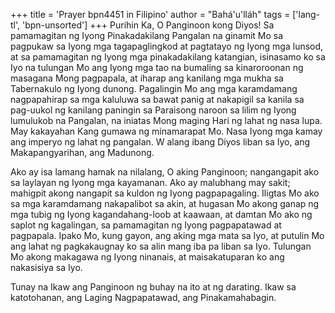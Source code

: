 +++
title = 'Prayer bpn4451 in Filipino'
author = "Bahá'u'lláh"
tags = ['lang-tl', 'bpn-unsorted']
+++
Purihin Ka, O Panginoon kong Diyos! Sa pamamagitan ng Iyong Pinakadakilang Pangalan na ginamit Mo sa pagpukaw sa Iyong mga tagapaglingkod at pagtatayo ng Iyong mga lunsod, at sa pamamagitan ng Iyong mga pinakadakilang katangian, isinasamo ko sa Iyo na tulungan Mo ang Iyong mga tao na bumaling sa kinaroroonan ng masagana Mong pagpapala, at iharap ang kanilang mga mukha sa Tabernakulo ng Iyong dunong. Pagalingin Mo ang mga karamdamang nagpapahirap sa mga kaluluwa sa bawat panig at nakapigil sa kanila sa pag-uukol ng kanilang paningin sa Paraisong naroon sa lilim ng Iyong lumulukob na Pangalan, na iniatas Mong maging Hari ng lahat ng nasa lupa. May kakayahan Kang gumawa ng minamarapat Mo. Nasa Iyong mga kamay ang imperyo ng lahat ng pangalan. W alang ibang Diyos liban sa Iyo, ang Makapangyarihan, ang Madunong.

Ako ay isa lamang hamak na nilalang, O aking Panginoon; nangangapit ako sa laylayan ng Iyong mga kayamanan. Ako ay malubhang may sakit; mahigpit akong nangapit sa kuldon ng Iyong pagpapagaling. Iligtas Mo ako sa mga karamdamang nakapalibot sa akin, at hugasan Mo akong ganap ng mga tubig ng Iyong kagandahang-loob at kaawaan, at damtan Mo ako ng saplot ng kagalingan, sa pamamagitan ng Iyong pagpapatawad at pagpapala. Ipako Mo, kung gayon, ang aking mga mata sa Iyo, at putulin Mo ang lahat ng pagkakaugnay ko sa alin mang iba pa liban sa Iyo. Tulungan Mo akong makagawa ng Iyong ninanais, at maisakatuparan ko ang nakasisiya sa Iyo.

Tunay na Ikaw ang Panginoon ng buhay na ito at ng darating. Ikaw sa katotohanan, ang Laging Nagpapatawad, ang Pinakamahabagin.
